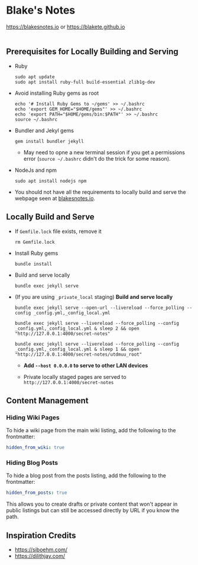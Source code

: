 # Blake's Notes

https://blakesnotes.io or https://blakete.github.io
<br><br>

## Prerequisites for Locally Building and Serving

* Ruby

    ```console
    sudo apt update
    sudo apt install ruby-full build-essential zlib1g-dev
    ```

* Avoid installing Ruby gems as root

    ```console
    echo '# Install Ruby Gems to ~/gems' >> ~/.bashrc
    echo 'export GEM_HOME="$HOME/gems"' >> ~/.bashrc
    echo 'export PATH="$HOME/gems/bin:$PATH"' >> ~/.bashrc
    source ~/.bashrc
    ```

* Bundler and Jekyl gems

    ```console
    gem install bundler jekyll
    ```

  * May need to opne a new terminal session if you get a permissions error (`source ~/.bashrc` didn't do the trick for some reason).

* NodeJs and npm

    ```console
    sudo apt install nodejs npm
    ```

* You should not have all the requirements to locally build and serve the webpage seen at [blakesnotes.io](https://blakesnotes.io).

## Locally Build and Serve

* If `Gemfile.lock` file exists, remove it

    ```console
    rm Gemfile.lock 
    ```

* Install Ruby gems

    ```console
    bundle install
    ```

* Build and serve locally

    ```console
    bundle exec jekyll serve
    ```

* (If you are using `_private_local` staging) **Build and serve locally**

    ```console
    bundle exec jekyll serve --open-url --livereload --force_polling --config _config.yml,_config_local.yml
    ```

    ```console
    bundle exec jekyll serve --livereload --force_polling --config _config.yml,_config_local.yml & sleep 2 && open "http://127.0.0.1:4000/secret-notes"
    ```

    ```console
    bundle exec jekyll serve --livereload --force_polling --config _config.yml,_config_local.yml & sleep 1 && open "http://127.0.0.1:4000/secret-notes/utdmuu_root"
    ```

    * **Add `--host 0.0.0.0` to serve to other LAN devices**

    * Private locally staged pages are served to `http://127.0.0.1:4000/secret-notes`

## Content Management

### Hiding Wiki Pages

To hide a wiki page from the main wiki listing, add the following to the frontmatter:

```yaml
hidden_from_wiki: true
```

### Hiding Blog Posts

To hide a blog post from the posts listing, add the following to the frontmatter:

```yaml
hidden_from_posts: true
```

This allows you to create drafts or private content that won't appear in public listings but can still be accessed directly by URL if you know the path.

## Inspiration Credits

* https://siboehm.com/
* https://dilithjay.com/
